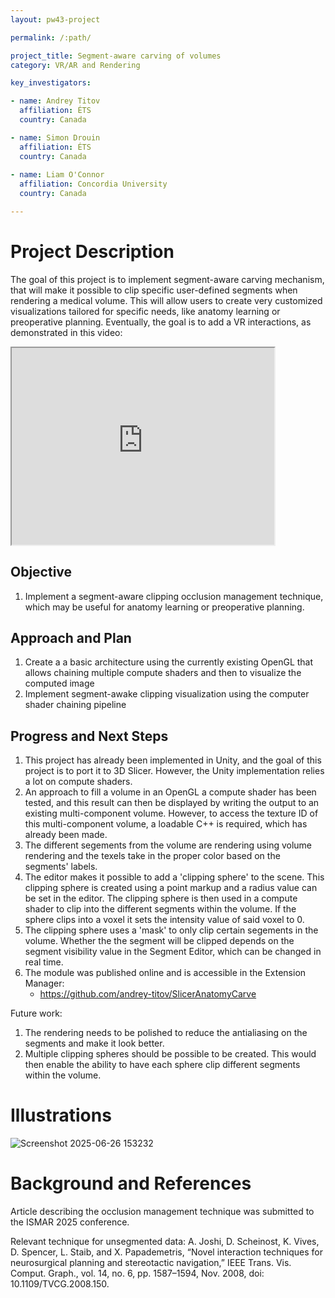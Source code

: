 ```yaml
---
layout: pw43-project

permalink: /:path/

project_title: Segment-aware carving of volumes
category: VR/AR and Rendering

key_investigators:

- name: Andrey Titov
  affiliation: ÉTS
  country: Canada

- name: Simon Drouin
  affiliation: ÉTS
  country: Canada
  
- name: Liam O'Connor
  affiliation: Concordia University
  country: Canada

---
```


# Project Description

<!-- Add a short paragraph describing the project. -->


The goal of this project is to implement segment-aware carving mechanism, that will make it possible to clip specific user-defined segments when rendering a medical volume. This will allow users to create very customized visualizations tailored for specific needs, like anatomy learning or preoperative planning. Eventually, the goal is to add a VR interactions, as demonstrated in this video:


<iframe width="420" height="315" src="https://www.youtube.com/embed/YFl7LF5hWxI">
</iframe>



## Objective

<!-- Describe here WHAT you would like to achieve (what you will have as end result). -->


1. Implement a segment-aware clipping occlusion management technique, which may be useful for anatomy learning or preoperative planning.



## Approach and Plan

<!-- Describe here HOW you would like to achieve the objectives stated above. -->


1. Create a a basic architecture using the currently existing OpenGL that allows chaining multiple compute shaders and then to visualize the computed image
2. Implement segment-awake clipping visualization using the computer shader chaining pipeline




## Progress and Next Steps

<!-- Update this section as you make progress, describing of what you have ACTUALLY DONE.
     If there are specific steps that you could not complete then you can describe them here, too. -->


1. This project has already been implemented in Unity, and the goal of this project is to port it to 3D Slicer. However, the Unity implementation relies a lot on compute shaders.
2. An approach to fill a volume in an OpenGL a compute shader has been tested, and this result can then be displayed by writing the output to an existing multi-component volume. However, to access the texture ID of this multi-component volume, a loadable C++ is required, which has already been made.
3. The different segements from the volume are rendering using volume rendering and the texels take in the proper color based on the segments' labels.
4. The editor makes it possible to add a 'clipping sphere' to the scene. This clipping sphere is created using a point markup and a radius value can be set in the editor. The clipping sphere is then used in a compute shader to clip into the different segments within the volume. If the sphere clips into a voxel it sets the intensity value of said voxel to 0.
5. The clipping sphere uses a 'mask' to only clip certain segements in the volume. Whether the the segment will be clipped depends on the segment visibility value in the Segment Editor, which can be changed in real time.
6. The module was published online and is accessible in the Extension Manager:
   - https://github.com/andrey-titov/SlicerAnatomyCarve

Future work:
1. The rendering needs to be polished to reduce the antialiasing on the segments and make it look better.
2. Multiple clipping spheres should be possible to be created. This would then enable the ability to have each sphere clip different segments within the volume. 



# Illustrations

<!-- Add pictures and links to videos that demonstrate what has been accomplished. -->

![Screenshot 2025-06-26 153232](https://github.com/user-attachments/assets/d24714da-98f3-4215-a942-40092ff9d8e7)




# Background and References

<!-- If you developed any software, include link to the source code repository.
     If possible, also add links to sample data, and to any relevant publications. -->


Article describing the occlusion management technique was submitted to the ISMAR 2025 conference.

Relevant technique for unsegmented data: A. Joshi, D. Scheinost, K. Vives, D. Spencer, L. Staib, and X. Papademetris, “Novel interaction techniques for neurosurgical planning and stereotactic navigation,” IEEE Trans. Vis. Comput. Graph., vol. 14, no. 6, pp. 1587–1594, Nov. 2008, doi: 10.1109/TVCG.2008.150.

